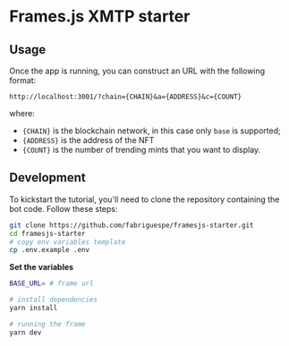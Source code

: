 # Frames.js XMTP starter

## Usage

Once the app is running, you can construct an URL with the following format:

```
http://localhost:3001/?chain={CHAIN}&a={ADDRESS}&c={COUNT}
```

where:

- `{CHAIN}` is the blockchain network, in this case only `base` is supported;
- `{ADDRESS}` is the address of the NFT
- `{COUNT}` is the number of trending mints that you want to display.

## Development

To kickstart the tutorial, you'll need to clone the repository containing the bot code. Follow these steps:

```bash
git clone https://github.com/fabriguespe/framesjs-starter.git
cd framesjs-starter
# copy env variables template
cp .env.example .env
```

**Set the variables**

```bash
BASE_URL= # frame url
```

```bash
# install dependencies
yarn install

# running the frame
yarn dev
```
